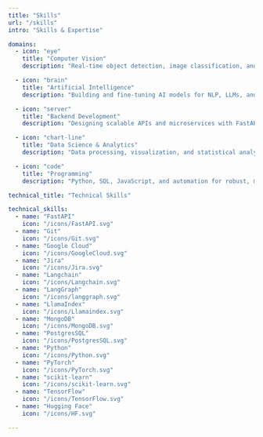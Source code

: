 ```yaml
---
title: "Skills"
url: "/skills"
intro: "Skills & Expertise"

domains:
  - icon: "eye"
    title: "Computer Vision"
    description: "Real-time object detection, image classification, and video analytics using YOLO, OpenCV, and deep learning."

  - icon: "brain"
    title: "Artificial Intelligence"
    description: "Building and fine-tuning AI models for NLP, LLMs, and generative tasks with PyTorch, TensorFlow, and Hugging Face."

  - icon: "server"
    title: "Backend Development"
    description: "Designing scalable APIs and microservices with FastAPI, Docker, and cloud deployment."

  - icon: "chart-line"
    title: "Data Science & Analytics"
    description: "Data processing, visualization, and statistical analysis for actionable insights in sports and business."

  - icon: "code"
    title: "Programming"
    description: "Python, SQL, JavaScript, and automation for robust, maintainable solutions."

technical_title: "Technical Skills"

technical_skills:
  - name: "FastAPI"
    icon: "/icons/FastAPI.svg"
  - name: "Git"
    icon: "/icons/Git.svg"
  - name: "Google Cloud"
    icon: "/icons/GoogleCloud.svg"
  - name: "Jira"
    icon: "/icons/Jira.svg"
  - name: "Langchain"
    icon: "/icons/Langchain.svg"
  - name: "LangGraph"
    icon: "/icons/langgraph.svg"
  - name: "LlamaIndex"
    icon: "/icons/Llamaindex.svg"
  - name: "MongoDB"
    icon: "/icons/MongoDB.svg"
  - name: "PostgresSQL"
    icon: "/icons/PostgresSQL.svg"
  - name: "Python"
    icon: "/icons/Python.svg"
  - name: "PyTorch"
    icon: "/icons/PyTorch.svg"
  - name: "scikit-learn"
    icon: "/icons/scikit-learn.svg"
  - name: "TensorFlow"
    icon: "/icons/TensorFlow.svg"
  - name: "Hugging Face"
    icon: "/icons/HF.svg"

---
```

